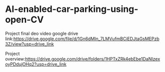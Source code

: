 # Al-enabled-car-parking-using-open-CV

Project final deo video google drive link:https://drive.google.com/file/d/1Gn6dMIn_7LMVufmBCiEDJtaGsMEPzb3Z/view?usp=drive_link

Project overview:https://drive.google.com/drive/folders/1HPTxZRk4ebEbe1DaNIzexoyPDdujOHq2?usp=drive_link
